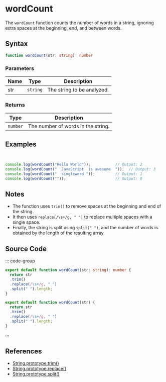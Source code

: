 # wordCount

The `wordCount` function counts the number of words in a string, ignoring extra spaces at the beginning, end, and between words.

## Syntax

```typescript
function wordCount(str: string): number
```

### Parameters

| Name  | Type     | Description                                          |
|-------|----------|----------------------------------------------------|
| str   | `string` | The string to be analyzed.                        |

### Returns

| Type    | Description                                      |
|---------|------------------------------------------------|
| `number` | The number of words in the string.     |

## Examples

```typescript


console.log(wordCount("Hello World"));           // Output: 2
console.log(wordCount("  JavaScript  is awesome  "));  // Output: 3
console.log(wordCount("  singleword "));         // Output: 1
console.log(wordCount(""));                      // Output: 0
```

## Notes

- The function uses `trim()` to remove spaces at the beginning and end of the string.
- It then uses `replace(/\s+/g, " ")` to replace multiple spaces with a single space.
- Finally, the string is split using `split(" ")`, and the number of words is obtained by the length of the resulting array.

## Source Code

::: code-group
```typescript
export default function wordCount(str: string): number {
  return str
  .trim()
  .replace(/\s+/g, " ")
  .split(" ").length;
}
```

```javascript
export default function wordCount(str) {
  return str
  .trim()
  .replace(/\s+/g, " ")
  .split(" ").length;
}
```
::: 

## References

- [String.prototype.trim()](https://developer.mozilla.org/en-US/docs/Web/JavaScript/Reference/Global_Objects/String/trim)
- [String.prototype.replace()](https://developer.mozilla.org/en-US/docs/Web/JavaScript/Reference/Global_Objects/String/replace)
- [String.prototype.split()](https://developer.mozilla.org/en-US/docs/Web/JavaScript/Reference/Global_Objects/String/split)